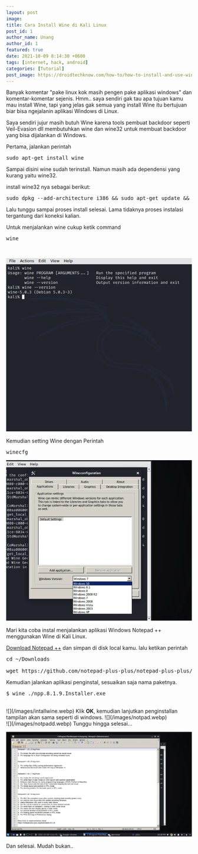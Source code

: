 ```yaml
---
layout: post
image: 
title: Cara Install Wine di Kali Linux
post_id: 1
author_name: Unang
author_id: 1
featured: true
date: 2021-10-09 8:14:30 +0600
tags: [internet, hack, android]
categories: [Tutorial]
post_image: https://droidtechknow.com/how-to/how-to-install-and-use-wine-to-run-windows-applications-on-linux/images/how-to-install-and-use-wine-to-run-windows-applications-on-linux.jpg
---
```


Banyak komentar "pake linux kok masih pengen pake aplikasi windows" dan<!--more--> komentar-komentar sejenis. Hmm.. saya sendiri gak tau apa tujuan kamu mau install Wine, tapi yang jelas gak semua yang install Wine itu bertujuan biar bisa ngejalanin aplikasi Windows di Linux.

Saya sendiri jujur masih butuh Wine karena tools pembuat backdoor seperti Veil-Evasion dll membutuhkan wine dan wine32 untuk membuat backdoor yang bisa dijalankan di Windows.

Pertama, jalankan perintah
<pre>
sudo apt-get install wine
</pre>

Sampai disini wine sudah terinstall. Namun masih ada dependensi yang kurang yaitu wine32.

install wine32 nya sebagai berikut:

<pre>sudo dpkg --add-architecture i386 && sudo apt-get update && sudo apt-get install wine32</pre>

Lalu tunggu sampai proses install selesai. Lama tidaknya proses instalasi tergantung dari koneksi kalian.

Untuk menjalankan wine cukup ketik command

<pre>wine</pre>
<br/>

![wine](/images/wine.webp)

Kemudian setting Wine dengan Perintah 
<pre>winecfg</pre>
![wine](/images/setwine.webp)

Mari kita coba instal menjalankan aplikasi Windows Notepad ++ menggunakan Wine di Kali Linux.

[Download Notepad ++](https://github.com/notepad-plus-plus/notepad-plus-plus/releases/) dan simpan di disk local kamu.
lalu ketikan perintah 
<pre>cd ~/Downloads<br/>
wget https://github.com/notepad-plus-plus/notepad-plus-plus/releases/download/v8.1.9/npp.8.1.9.Installer.exe</pre>
Kemudian jalankan aplikasi penginstal, sesuaikan saja nama paketnya.
<pre>$ wine ./npp.8.1.9.Installer.exe</pre>
<br/>
![](/images/intallwine.webp)
Klik <b>OK</b>, kemudian lanjutkan penginstallan tampilan akan sama seperti di windows.
![](/images/notpad.webp)
<br/> 
![](/images/notpadd.webp)
Tunggu hingga selesai...

![](/images/notepad++.webp)

Dan selesai. Mudah bukan..
